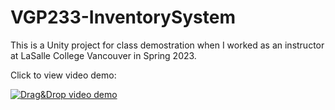 # VGP233-InventorySystem

This is a Unity project for class demostration when I worked as an instructor at LaSalle College Vancouver in Spring 2023.

Click to view video demo:

[![Drag&Drop video demo](https://user-images.githubusercontent.com/121979781/261382998-9e9c7499-3ab1-45c3-888c-6f6291038304.jpeg)](https://youtu.be/_FFKPCTy3ts)
